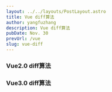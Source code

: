 ```yaml
---
layout: ../../layouts/PostLayout.astro
title: Vue diff算法
author: yangfuzhang
description: Vue diff算法
pubDate: Nov. 30
prevUrl: /vue
slug: vue-diff
---
```


### Vue2.0 diff算法

### Vue3.0 diff算法